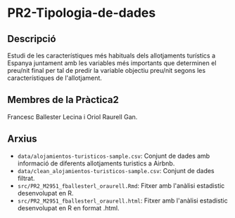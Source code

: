 # PR2-Tipologia-de-dades

## Descripció

Estudi de les característiques més habituals dels allotjaments turístics a Espanya juntament amb les variables més importants que determinen el preu/nit final per tal de predir la variable objectiu preu/nit segons les característiques de l'allotjament.

## Membres de la Pràctica2

Francesc Ballester Lecina i Oriol Raurell Gan.

## Arxius

* `data/alojamientos-turisticos-sample.csv`: Conjunt de dades amb informació de diferents allotjaments turistics a Airbnb.
* `data/clean_alojamientos-turisticos-sample.csv`: Conjunt de dades filtrat.
* `src/PR2_M2951_fballesterl_oraurell.Rmd`: Fitxer amb l'anàlisi estadistic desenvolupat en R.
* `src/PR2_M2951_fballesterl_oraurell.html`: Fitxer amb l'anàlisi estadistic desenvolupat en R en format .html.
